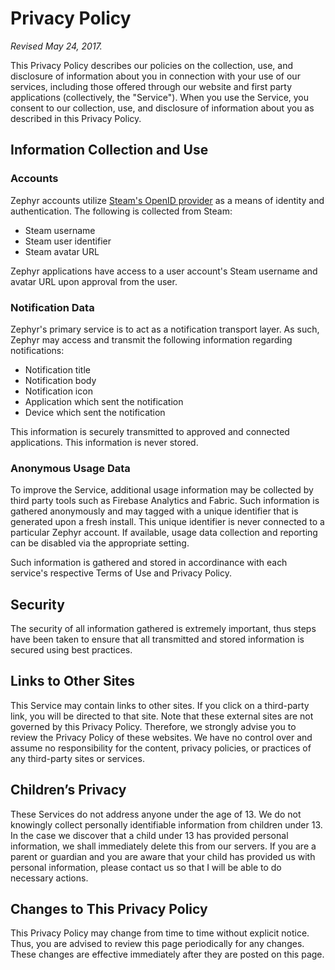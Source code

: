 Privacy Policy
==============

*Revised May 24, 2017.*

This Privacy Policy describes our policies on the collection, use, and disclosure of information about you in connection with your use of our services, including those offered through our website and first party applications (collectively, the "Service"). When you use the Service, you consent to our collection, use, and disclosure of information about you as described in this Privacy Policy.

## Information Collection and Use
### Accounts
Zephyr accounts utilize [Steam's OpenID provider](https://steamcommunity.com/dev) as a means of identity and authentication. The following is collected from Steam:

* Steam username
* Steam user identifier
* Steam avatar URL

Zephyr applications have access to a user account's Steam username and avatar URL upon approval from the user.

### Notification Data
Zephyr's primary service is to act as a notification transport layer. As such, Zephyr may access and transmit the following information regarding notifications:

* Notification title
* Notification body
* Notification icon
* Application which sent the notification
* Device which sent the notification

This information is securely transmitted to approved and connected applications. This information is never stored.

### Anonymous Usage Data
To improve the Service, additional usage information may be collected by third party tools such as Firebase Analytics and Fabric. Such information is gathered anonymously and may tagged with a unique identifier that is generated upon a fresh install. This unique identifier is never connected to a particular Zephyr account. If available, usage data collection and reporting can be disabled via the appropriate setting.

Such information is gathered and stored in accordinance with each service's respective Terms of Use and Privacy Policy.

## Security
The security of all information gathered is extremely important, thus steps have been taken to ensure that all transmitted and stored information is secured using best practices.

## Links to Other Sites
This Service may contain links to other sites. If you click on a third-party link, you will be directed to that site. Note that these external sites are not governed by this Privacy Policy. Therefore, we strongly advise you to review the Privacy Policy of these websites. We have no control over and assume no responsibility for the content, privacy policies, or practices of any third-party sites or services.

## Children’s Privacy
These Services do not address anyone under the age of 13. We do not knowingly collect personally identifiable information from children under 13. In the case we discover that a child under 13 has provided personal information, we shall immediately delete this from our servers. If you are a parent or guardian and you are aware that your child has provided us with personal information, please contact us so that I will be able to do necessary actions.

## Changes to This Privacy Policy
This Privacy Policy may change from time to time without explicit notice. Thus, you are advised to review this page periodically for any changes. These changes are effective immediately after they are posted on this page.